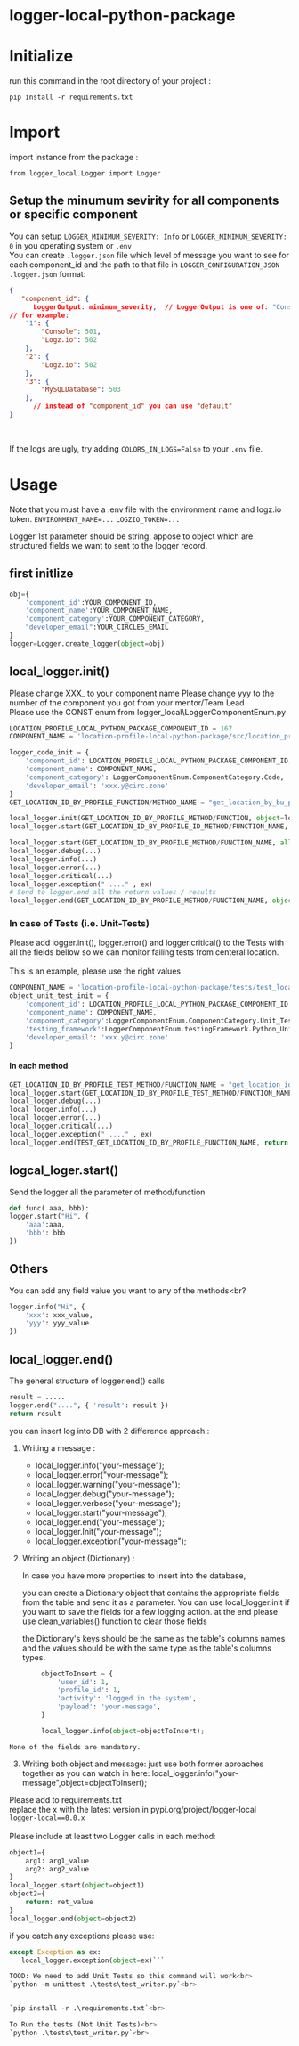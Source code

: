 # logger-local-python-package

# Initialize
run this command in the root directory of your project :

    pip install -r requirements.txt

# Import 
import instance from the package : 

`from logger_local.Logger import Logger`

## Setup the minumum sevirity for all components or specific component
You can setup `LOGGER_MINIMUM_SEVERITY: Info` or `LOGGER_MINIMUM_SEVERITY: 0` in you operating system or `.env`<br>
You can create `.logger.json` file which level of message you want to see for each component_id and the path to that file in `LOGGER_CONFIGURATION_JSON`<br>
`.logger.json` format: 
```json
{
   "component_id": {
      LoggerOutput: minimum_severity,  // LoggerOutput is one of: "Console", "Logz.io", "MySQLDatabase"
// for example:
    "1": {
        "Console": 501,
        "Logz.io": 502
    },
    "2": {
        "Logz.io": 502
    },
    "3": {
        "MySQLDatabase": 503
    },
      // instead of "component_id" you can use "default"
}
```
<br>

If the logs are ugly, try adding `COLORS_IN_LOGS=False` to your `.env` file.

# Usage
Note that you must have a .env file with the environment name and logz.io token.
`ENVIRONMENT_NAME=...`
`LOGZIO_TOKEN=...`

Logger 1st parameter should be string, appose to object which are structured fields we want to sent to the logger record.
## first initlize
```py
obj={
    'component_id':YOUR_COMPONENT_ID,
    'component_name':YOUR_COMPONENT_NAME,
    'component_category':YOUR_COMPONENT_CATEGORY,
    "developer_email":YOUR_CIRCLES_EMAIL
}
logger=Logger.create_logger(object=obj)
```

## local_logger.init()
Please change XXX_ to your component name
Please change yyy to the number of the component you got from your mentor/Team Lead<br>
Please use the CONST enum from logger_local\LoggerComponentEnum.py<br>

```py
LOCATION_PROFILE_LOCAL_PYTHON_PACKAGE_COMPONENT_ID = 167
COMPONENT_NAME = 'location-profile-local-python-package/src/location_profile.py'

logger_code_init = {
    'component_id': LOCATION_PROFILE_LOCAL_PYTHON_PACKAGE_COMPONENT_ID,
    'component_name': COMPONENT_NAME,
    'component_category': LoggerComponentEnum.ComponentCategory.Code,
    'developer_email': 'xxx.y@circ.zone'
}
GET_LOCATION_ID_BY_PROFILE_FUNCTION/METHOD_NAME = "get_location_by_bu_profile_id"

local_logger.init(GET_LOCATION_ID_BY_PROFILE_METHOD/FUNCTION, object=logger_code_init)
local_logger.start(GET_LOCATION_ID_BY_PROFILE_ID_METHOD/FUNCTION_NAME, object={'profile_id': profile_id})

local_logger.start(GET_LOCATION_ID_BY_PROFILE_METHOD/FUNCTION_NAME, all parameters )
local_logger.debug(...)
local_logger.info(...)
local_logger.error(...)
local_logger.critical(...)
local_logger.exception(" ...." , ex)
# Send to logger.end all the return values / results
local_logger.end(GET_LOCATION_ID_BY_PROFILE_METHOD/FUNCTION_NAME, object={'location_id':location_id} )
```

### In case of Tests (i.e. Unit-Tests)<br>
Please add logger.init(), logger.error() and logger.critical() to the Tests with all the fields bellow so we can monitor failing tests from centeral location.<br>
<br>
This is an example, please use the right values<br>
```py
COMPONENT_NAME = 'location-profile-local-python-package/tests/test_location_profile.py'
object_unit_test_init = {
    'component_id': LOCATION_PROFILE_LOCAL_PYTHON_PACKAGE_COMPONENT_ID,
    'component_name': COMPONENT_NAME,
    'component_category':LoggerComponentEnum.ComponentCategory.Unit_Test.value,
    'testing_framework':LoggerComponentEnum.testingFramework.Python_Unittest.value
    'developer_email': 'xxx.y@circ.zone'
}
```
#### In each method<br>
```py
GET_LOCATION_ID_BY_PROFILE_TEST_METHOD/FUNCTION_NAME = "get_location_id_test"
local_logger.start(GET_LOCATION_ID_BY_PROFILE_TEST_METHOD/FUNCTION_NAME, all parameters )
local_logger.debug(...)
local_logger.info(...)
local_logger.error(...)
local_logger.critical(...)
local_logger.exception(" ...." , ex)
local_logger.end(TEST_GET_LOCATION_ID_BY_PROFILE_FUNCTION_NAME, return value / result )
```
## logcal_loger.start()
Send the logger all the parameter of method/function<br>
```py
def func( aaa, bbb):
logger.start("Hi", {
    'aaa':aaa,
    'bbb': bbb
})
```
## Others
You can add any field value you want to any of the methods<br?
```py
logger.info("Hi", {
    'xxx': xxx_value,
    'yyy': yyy_value
})
```
## local_logger.end()
The general structure of logger.end() calls
```py
result = .....
logger.end("....", { 'result': result })
return result
```
you can insert log into DB with 2 difference approach :<br>

1. Writing a message :<br>
    * local_logger.info("your-message");<br>
    * local_logger.error("your-message");<br>
    * local_logger.warning("your-message");<br>
    * local_logger.debug("your-message");<br>
    * local_logger.verbose("your-message");<br>
    * local_logger.start("your-message");<br>
    * local_logger.end("your-message");<br>
    * local_logger.Init("your-message");<br>
    * local_logger.exception("your-message");<br>

2. Writing an object (Dictionary) :
    
   In case you have more properties to insert into the database,
   
   you can create a Dictionary object that contains the appropriate fields from the table and send it as a parameter.
   You can use local_logger.init if you want to save the fields for a few logging action. at the end please use clean_variables() function to clear those fields

   the Dictionary's keys should be the same as the table's columns names and the values should be with the same type as the table's columns types.
```py
        objectToInsert = {
            'user_id': 1,
            'profile_id': 1,
            'activity': 'logged in the system',
            'payload': 'your-message',
        }

        local_logger.info(object=objectToInsert);
```
    None of the fields are mandatory.

3. Writing both object and message:
just use both former aproaches together as you can watch in here:
local_logger.info("your-message",object=objectToInsert);


Please add to requirements.txt<br>
replace the x with the latest version in pypi.org/project/logger-local<br>
`logger-local==0.0.x` <br>
<br>
Please include at least two Logger calls in each method:<br>
```py
object1={
    arg1: arg1_value
    arg2: arg2_value
}
local_logger.start(object=object1)
object2={
    return: ret_value
}
local_logger.end(object=object2)
```

if you catch any exceptions please use:
```py
except Exception as ex:
   local_logger.exception(object=ex)```

TOOD: We need to add Unit Tests so this command will work<br>
`python -m unittest .\tests\test_writer.py`<br>


`pip install -r .\requirements.txt`<br>

To Run the tests (Not Unit Tests)<br>
`python .\tests\test_writer.py`<br>
